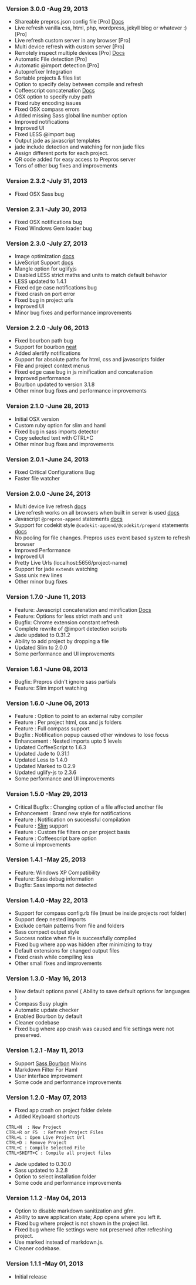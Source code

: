 ### Version 3.0.0 -Aug 29, 2013

* Shareable prepros.json config file [Pro] [Docs](http://alphapixels.com/prepros/docs/prepros-json.html)
* Live refresh vanilla css, html, php, wordpress, jekyll blog or whatever :) [Pro]
* Live refresh custom server in any browser [Pro]
* Multi device refresh with custom server [Pro]
* Remotely inspect multiple devices [Pro] [Docs](http://alphapixels.com/prepros/docs/multi-device-testing.html)
* Automatic File detection [Pro]
* Automatic @import detection [Pro]
* Autoprefixer Integration
* Sortable projects & files list
* Option to specify delay between compile and refresh
* Coffeescript concatenation [Docs](http://alphapixels.com/prepros/docs/coffee-script.html)
* OSX option to specify ruby path
* Fixed ruby encoding issues
* Fixed OSX compass errors
* Added missing Sass global line number option
* Improved notifications
* Improved UI
* Fixed LESS @import bug
* Output jade as javascript templates
* jade include detection and watching for non jade files
* Assign different ports for each project.
* QR code added for easy access to Prepros server
* Tons of other bug fixes and improvements


### Version 2.3.2 -July 31, 2013

* Fixed OSX Sass bug

### Version 2.3.1 -July 30, 2013

* Fixed OSX notifications bug
* Fixed Windows Gem loader bug

### Version 2.3.0 -July 27, 2013

* Image optimization [docs](http://alphapixels.com/prepros/docs/image-optimization.html)
* LiveScript Support [docs](http://alphapixels.com/prepros/docs/livescript.html)
* Mangle option for uglifyjs
* Disabled LESS strict maths and units to match default behavior
* LESS updated to 1.4.1
* Fixed edge case notifications bug
* Fixed crash on port error
* Fixed bug in project urls
* Improved UI
* Minor bug fixes and performance improvements

### Version 2.2.0 -July 06, 2013

* Fixed bourbon path bug
* Support for bourbon [neat](http://neat.bourbon.io)
* Added alertify notifications
* Support for absolute paths for html, css and javascripts folder
* File and project context menus
* Fixed edge case bug in js minification and concatenation
* Improved performance
* Bourbon updated to version 3.1.8
* Other minor bug fixes and performance improvements

### Version 2.1.0 -June 28, 2013

* Initial OSX version
* Custom ruby option for slim and haml
* Fixed bug in sass imports detector
* Copy selected text with CTRL+C
* Other minor bug fixes and improvements

### Version 2.0.1 -June 24, 2013

* Fixed Critical Configurations Bug
* Faster file watcher

### Version 2.0.0 -June 24, 2013

* Multi device live refresh [docs](http://alphapixels.com/prepros/docs/multi-device-live-refresh.html)
* Live refresh works on all browsers when built in server is used [docs](http://alphapixels.com/prepros/docs/live-refresh.html)
* Javascript `@prepros-append` statements [docs](http://alphapixels.com/prepros/docs/js-concat-minify.html) 
* Support for codekit style `@codekit-append/@codekit/prepend` statements  [docs](http://alphapixels.com/prepros/docs/js-concat-minify.html) 
* No pooling for file changes. Prepros uses event based system to refresh browser
* Improved Performance
* Improved UI
* Pretty Live Urls (localhost:5656/project-name)
* Support for jade `extends` watching
* Sass unix new lines
* Other minor bug fixes

### Version 1.7.0 -June 11, 2013

* Feature: Javascript concatenation and minification [Docs](http://alphapixels.com/prepros/docs/js-concat-minify.html)
* Feature: Options for less strict math and unit
* Bugfix: Chrome extension constant refresh
* Complete rewrite of @import detection scripts
* Jade updated to 0.31.2
* Ability to add project by dropping a file
* Updated Slim to 2.0.0
* Some performance and UI improvements

### Version 1.6.1 -June 08, 2013

* Bugfix: Prepros didn't ignore sass partials
* Feature: Slim import watching


### Version 1.6.0 -June 06, 2013

* Feature : Option to point to an external ruby compiler
* Feature : Per project html, css and js folders
* Feature : Full compass support
* Bugfix : Notification popup caused other windows to lose focus
* Enhancement : Nested imports upto 5 levels
* Updated CoffeeScript to 1.6.3
* Updated Jade to 0.31.1
* Updated Less to 1.4.0
* Updated Marked to 0.2.9
* Updated uglify-js to 2.3.6
* Some performance and UI improvements

### Version 1.5.0 -May 29, 2013

* Critical Bugfix : Changing option of a file affected another file
* Enhancement : Brand new style for notifications
* Feature : Notification on successful compilation
* Feature : [Slim](http://slim-lang.com) support
* Feature : Custom file filters on per project basis
* Feature : Coffeescript bare option
* Some ui improvements

### Version 1.4.1 -May 25, 2013

* Feature: Windows XP Compatibility
* Feature: Sass debug information
* Bugfix: Sass imports not detected

### Version 1.4.0 -May 22, 2013

* Support for compass config.rb file (must be inside projects root folder)
* Support deep nested imports
* Exclude certain patterns from file and folders
* Sass compact output style
* Success notice when file is successfully compiled
* Fixed bug where app was hidden after minimizing to tray
* Default extensions for changed output files
* Fixed crash while compiling less
* Other small fixes and improvements


### Version 1.3.0 -May 16, 2013

* New default options panel ( Ability to save default options for languages )
* Compass Susy plugin
* Automatic update checker
* Enabled Bourbon by default
* Cleaner codebase
* Fixed bug where app crash was caused and file settings were not preserved.


### Version 1.2.1 -May 11, 2013

* Support [Sass Bourbon](http://bourbon.io) Mixins
* Markdown Filter For Haml
* User interface improvement
* Some code and performance improvements


### Version 1.2.0 -May 07, 2013

* Fixed app crash on project folder delete
* Added Keyboard shortcuts

```
CTRL+N  : New Project
CTRL+R or F5  : Refresh Project Files
CTRL+L : Open Live Project Url
CTRL+D : Remove Project
CTRL+C : Compile Selected File
CTRL+SHIFT+C : Compile all project files
```
* Jade updated to 0.30.0
* Sass updated to 3.2.8
* Option to select installation folder
* Some code and performance improvements

### Version 1.1.2 -May 04, 2013

* Option to disable markdown sanitization and gfm.
* Ability to save application state; App opens where you left it.
* Fixed bug where project is not shown in the project list.
* Fixed bug where file settings were not preserved after refreshing project.
* Use marked instead of markdown.js.
* Cleaner codebase.


### Version 1.1.1 -May 01, 2013

* Initial release
